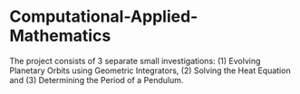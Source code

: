 # Computational-Applied-Mathematics
The project consists of 3 separate small investigations: (1) Evolving Planetary Orbits using Geometric Integrators, (2) Solving the Heat Equation and (3) Determining the Period of a Pendulum.
